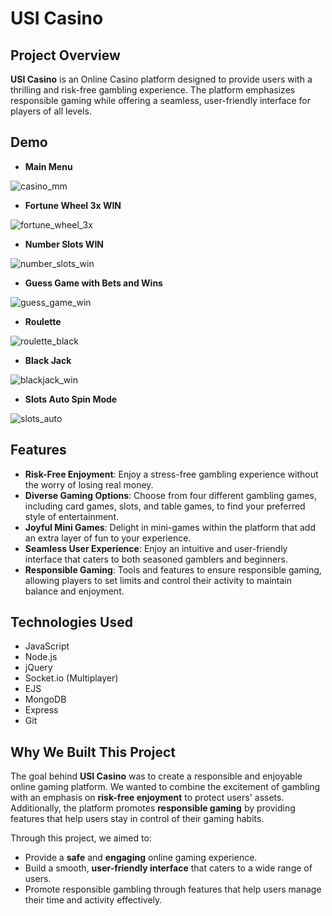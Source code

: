 # USI Casino

## Project Overview

**USI Casino** is an Online Casino platform designed to provide users with a thrilling and risk-free gambling experience. The platform emphasizes responsible gaming while offering a seamless, user-friendly interface for players of all levels.

## Demo

- **Main Menu**

![casino_mm](https://github.com/user-attachments/assets/d202350f-4144-4f70-bea0-9b67c33f6044)

- **Fortune Wheel 3x WIN**

![fortune_wheel_3x](https://github.com/user-attachments/assets/2ebd4482-d21e-4c78-b612-0ca225396ca1)

- **Number Slots WIN**

![number_slots_win](https://github.com/user-attachments/assets/85049fc4-00c4-4318-85e7-46b9e595237a)

- **Guess Game with Bets and Wins**

![guess_game_win](https://github.com/user-attachments/assets/b868a5b7-72e8-4f5f-8305-8e7a0fd1b7b4)

- **Roulette**

![roulette_black](https://github.com/user-attachments/assets/79d11765-4048-4cd3-8360-02cd7acb343d)

- **Black Jack**

![blackjack_win](https://github.com/user-attachments/assets/c6af0d60-2be4-49ef-8070-a3375798ff40)

- **Slots Auto Spin Mode**

![slots_auto](https://github.com/user-attachments/assets/99900023-e405-4775-92ac-9622b348008c)

## Features

- **Risk-Free Enjoyment**: Enjoy a stress-free gambling experience without the worry of losing real money.
- **Diverse Gaming Options**: Choose from four different gambling games, including card games, slots, and table games, to find your preferred style of entertainment.
- **Joyful Mini Games**: Delight in mini-games within the platform that add an extra layer of fun to your experience.
- **Seamless User Experience**: Enjoy an intuitive and user-friendly interface that caters to both seasoned gamblers and beginners.
- **Responsible Gaming**: Tools and features to ensure responsible gaming, allowing players to set limits and control their activity to maintain balance and enjoyment.

## Technologies Used

- JavaScript
- Node.js
- jQuery
- Socket.io (Multiplayer)
- EJS
- MongoDB
- Express
- Git

## Why We Built This Project

The goal behind **USI Casino** was to create a responsible and enjoyable online gaming platform. We wanted to combine the excitement of gambling with an emphasis on **risk-free enjoyment** to protect users' assets. Additionally, the platform promotes **responsible gaming** by providing features that help users stay in control of their gaming habits.

Through this project, we aimed to:
- Provide a **safe** and **engaging** online gaming experience.
- Build a smooth, **user-friendly interface** that caters to a wide range of users.
- Promote responsible gambling through features that help users manage their time and activity effectively.
